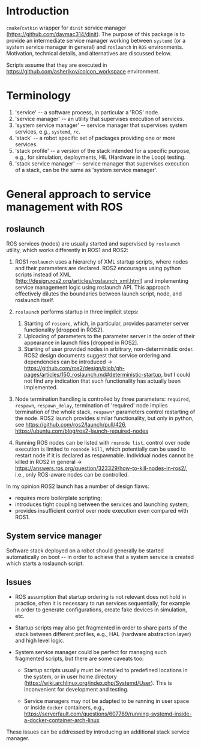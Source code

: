 Introduction
============

`cmake`/`catkin` wrapper for `dinit` service manager
(https://github.com/davmac314/dinit). The purpose of this package is to provide
an intermediate service manager working between `systemd` (or a system service
manager in general) and `roslaunch` in `ROS` environments. Motivation,
technical details, and alternatives are discussed below.

Scripts assume that they are executed in https://github.com/asherikov/colcon_workspace
environment.



Terminology
===========

1. 'service' -- a software process, in particular a 'ROS' node.
2. 'service manager' -- an utility that supervises execution of services.
3. 'system service manager' -- service manager that supervises system services,
   e.g., `systemd`, `rc`.
4. 'stack' -- a robot specific set of packages providing one or more services.
5. 'stack profile' -- a version of the stack intended for a specific purpose,
   e.g., for simulation, deployments, HiL (Hardware in the Loop) testing.
6. 'stack service manager' -- service manager that supervises execution of
   a stack, can be the same as 'system service manager'.



General approach to service management with ROS
===============================================

roslaunch
---------

ROS services (nodes) are usually started and supervised by `roslaunch` utility,
which works differently in ROS1 and ROS2:

1. ROS1 `roslaunch` uses a hierarchy of XML startup scripts, where nodes and
   their parameters are declared. ROS2 encourages using python scripts instead
   of XML (http://design.ros2.org/articles/roslaunch_xml.html) and implementing
   service management logic using roslaunch API. This approach effectively
   dilutes the boundaries between launch script, node, and roslaunch itself.

2. `roslaunch` performs startup in three implicit steps:
    1. Starting of `roscore`, which, in particular, provides parameter server
       functionality [dropped in ROS2].
    2. Uploading of parameters to the parameter server in the order of their
       appearance in launch files [dropped in ROS2].
    3. Starting of user provided nodes in arbitrary, non-deterministic order.
       ROS2 design documents suggest that service ordering and dependencies can
       be introduced ->
       https://github.com/ros2/design/blob/gh-pages/articles/150_roslaunch.md#deterministic-startup,
       but I could not find any indication that such functionality has actually
       been implemented.

3. Node termination handling is controlled by three parameters: `required`,
   `respawn`, `respawn_delay`, termination of 'required' node implies
   termination of the whole stack, `respawn*` parameters control restarting of
   the node. ROS2 launch provides similar functionality, but only in python,
   see https://github.com/ros2/launch/pull/426,
   https://ubuntu.com/blog/ros2-launch-required-nodes

4. Running ROS nodes can be listed with `rosnode list`. control over node
   execution is limited to `rosnode kill`, which potentially can be used to
   restart node if it is declared as respawnable. Individual nodes cannot be
   killed in ROS2 in general ->
   https://answers.ros.org/question/323329/how-to-kill-nodes-in-ros2/, i.e.,
   only ROS-aware nodes can be controlled.


In my opinion ROS2 launch has a number of design flaws:
- requires more boilerplate scripting;
- introduces tight coupling between the services and launching system;
- provides insufficient control over node execution even compared with ROS1.


System service manager
----------------------

Software stack deployed on a robot should generally be started automatically on
boot -- in order to achieve that a system service is created which starts a
roslaunch script.


Issues
------

- ROS assumption that startup ordering is not relevant does not hold in
  practice, often it is necessary to run services sequentially, for example in
  order to generate configurations, create fake devices in simulation, etc.

- Startup scripts may also get fragmented in order to share parts of the stack
  between different profiles, e.g., HAL (hardware abstraction layer) and high
  level logic.

- System service manager could be perfect for managing such fragmented scripts,
  but there are some caveats too:

  - Startup scripts usually must be installed to predefined locations in the
    system, or in user home directory
    (https://wiki.archlinux.org/index.php/Systemd/User). This is inconvenient
    for development and testing.

  - Service managers may not be adapted to be running in user space or inside
    `docker` containers, e.g.,
    https://serverfault.com/questions/607769/running-systemd-inside-a-docker-container-arch-linux

These issues can be addressed by introducing an additional stack service manager.
